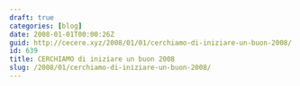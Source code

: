 ```yaml
---
draft: true
categories: [blog]
date: 2008-01-01T00:00:26Z
guid: http://cecere.xyz/2008/01/01/cerchiamo-di-iniziare-un-buon-2008/
id: 639
title: CERCHIAMO di iniziare un buon 2008
slug: /2008/01/cerchiamo-di-iniziare-un-buon-2008/
---
```


